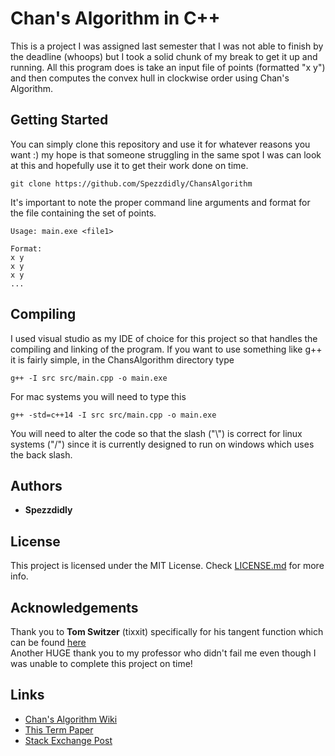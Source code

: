 # Chan's Algorithm in C++
This is a project I was assigned last semester that I was not able to finish by the deadline (whoops) but I took a solid chunk of my break to get it up and running. All this program does is take an input file of points (formatted "x y") and then computes the convex hull in clockwise order using Chan's Algorithm.

## Getting Started
You can simply clone this repository and use it for whatever reasons you want :) my hope is that someone struggling in the same spot I was can look at this and hopefully use it to get their work done on time.
```
git clone https://github.com/Spezzdidly/ChansAlgorithm
```
It's important to note the proper command line arguments and format for the file containing the set of points.
```
Usage: main.exe <file1>
```
```
Format:
x y
x y
x y
...
```
## Compiling
I used visual studio as my IDE of choice for this project so that handles the compiling and linking of the program. If you want to use something like g++ it is fairly simple, in the ChansAlgorithm directory type
```
g++ -I src src/main.cpp -o main.exe
```
For mac systems you will need to type this
```
g++ -std=c++14 -I src src/main.cpp -o main.exe
```
You will need to alter the code so that the slash ("\\") is correct for linux systems ("/") since it is currently designed to run on windows which uses the back slash.

## Authors
* **Spezzdidly**

## License
This project is licensed under the MIT License. Check [LICENSE.md](LICENSE.md) for more info.

## Acknowledgements
Thank you to **Tom Switzer** (tixxit) specifically for his tangent function which can be found [here](https://gist.github.com/tixxit/252229)
<br>Another HUGE thank you to my professor who didn't fail me even though I was unable to complete this project on time!
## Links
* [Chan's Algorithm Wiki](https://en.wikipedia.org/wiki/Chan%27s_algorithm)
* [This Term Paper](https://www.cs.umd.edu/~patras/patra2012_convexhull_report.pdf)
* [Stack Exchange Post](https://cs.stackexchange.com/questions/138901/upper-and-lower-tangent-line-to-convex-hull-from-a-point)
